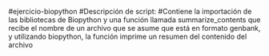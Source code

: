 #ejercicio-biopython
#Descripción de script:
#Contiene la importación de las bibliotecas de Biopython y una función llamada summarize_contents que recibe el nombre de un archivo que se asume que está en formato genbank, y utilizando biopython, la función imprime un resumen del contenido del archivo 
